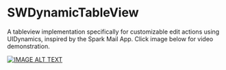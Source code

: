 # SWDynamicTableView
A tableview implementation specifically for customizable edit actions using UIDynamics, inspired by the Spark Mail App. Click image below for video demonstration.

[![IMAGE ALT TEXT](http://img.youtube.com/vi/j6tN30t9uxk/maxresdefault.jpg)](https://www.youtube.com/watch?v=j6tN30t9uxk "Video Title")